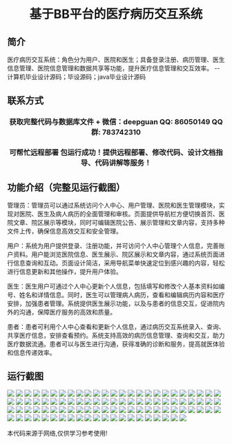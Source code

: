 <p><h1 align="center">基于BB平台的医疗病历交互系统</h1></p>

## 简介
医疗病历交互系统：角色分为用户、医院和医生；具备登录注册、病历管理、医生信息管理、医院信息管理和数据共享等功能，提升医疗信息管理和交互效率。    --计算机毕业设计源码；毕设源码；java毕业设计源码


## 联系方式
<p><h3 align="center">获取完整代码与数据库文件 + 微信：deepguan QQ: 86050149 QQ群: 783742310</h3></p>
<p><h3 align="center">可帮忙远程部署 包运行成功！提供远程部署、修改代码、设计文档指导、代码讲解等服务！</h3></p>

## 功能介绍（完整见运行截图）
管理员：管理员可以通过系统访问个人中心、用户管理、医院和医生管理模块，实现对医院、医生及病人病历的全面管理和审核。页面提供导航栏方便切换首页、医院文章、院区展示等模块，同时可编辑医院公告、展示管理和文章内容，支持多种文件上传，确保信息高效交互和安全管理。

用户：系统为用户提供登录、注册功能，并可访问个人中心管理个人信息，完善账户资料。用户能浏览医院信息、医生展示、院区展示和文章内容，通过系统页面进行信息查询和互动。页面设计简洁，采用导航菜单快速定位到感兴趣的内容，轻松进行信息更新和其他操作，提升用户体验。

医生：医生用户可通过个人中心更新个人信息，包括填写和修改个人基本资料如编号、姓名和详情信息。同时，医生可以管理病人病历，查看和编辑病历内容和医疗安排，加强患者管理。系统提供医生展示功能，以及与患者的信息交互，促进院内外的沟通，保障医疗服务的高效和质量。

患者：患者可利用个人中心查看和更新个人信息，通过病历交互系统录入、查询、共享医疗信息，安排查看预约。系统支持高效的病历信息管理、查询和交互，助力医疗数据流通。患者可以与医生进行沟通，获得准确的诊断和服务，提高就医体验和信息传递效率。


## 运行截图
![](https://bs-1329754181.cos.ap-shanghai.myqcloud.com/spring/B2BPlatformMedicalRecordInteractionSystem/img/001.jpg)
![](https://bs-1329754181.cos.ap-shanghai.myqcloud.com/spring/B2BPlatformMedicalRecordInteractionSystem/img/002.jpg)
![](https://bs-1329754181.cos.ap-shanghai.myqcloud.com/spring/B2BPlatformMedicalRecordInteractionSystem/img/003.jpg)
![](https://bs-1329754181.cos.ap-shanghai.myqcloud.com/spring/B2BPlatformMedicalRecordInteractionSystem/img/004.jpg)
![](https://bs-1329754181.cos.ap-shanghai.myqcloud.com/spring/B2BPlatformMedicalRecordInteractionSystem/img/005.jpg)
![](https://bs-1329754181.cos.ap-shanghai.myqcloud.com/spring/B2BPlatformMedicalRecordInteractionSystem/img/006.jpg)
![](https://bs-1329754181.cos.ap-shanghai.myqcloud.com/spring/B2BPlatformMedicalRecordInteractionSystem/img/007.jpg)
![](https://bs-1329754181.cos.ap-shanghai.myqcloud.com/spring/B2BPlatformMedicalRecordInteractionSystem/img/008.jpg)
![](https://bs-1329754181.cos.ap-shanghai.myqcloud.com/spring/B2BPlatformMedicalRecordInteractionSystem/img/009.jpg)
![](https://bs-1329754181.cos.ap-shanghai.myqcloud.com/spring/B2BPlatformMedicalRecordInteractionSystem/img/010.jpg)
![](https://bs-1329754181.cos.ap-shanghai.myqcloud.com/spring/B2BPlatformMedicalRecordInteractionSystem/img/011.jpg)
![](https://bs-1329754181.cos.ap-shanghai.myqcloud.com/spring/B2BPlatformMedicalRecordInteractionSystem/img/012.jpg)
![](https://bs-1329754181.cos.ap-shanghai.myqcloud.com/spring/B2BPlatformMedicalRecordInteractionSystem/img/013.jpg)
![](https://bs-1329754181.cos.ap-shanghai.myqcloud.com/spring/B2BPlatformMedicalRecordInteractionSystem/img/014.jpg)
![](https://bs-1329754181.cos.ap-shanghai.myqcloud.com/spring/B2BPlatformMedicalRecordInteractionSystem/img/015.jpg)
![](https://bs-1329754181.cos.ap-shanghai.myqcloud.com/spring/B2BPlatformMedicalRecordInteractionSystem/img/016.jpg)
![](https://bs-1329754181.cos.ap-shanghai.myqcloud.com/spring/B2BPlatformMedicalRecordInteractionSystem/img/017.jpg)
![](https://bs-1329754181.cos.ap-shanghai.myqcloud.com/spring/B2BPlatformMedicalRecordInteractionSystem/img/018.jpg)
![](https://bs-1329754181.cos.ap-shanghai.myqcloud.com/spring/B2BPlatformMedicalRecordInteractionSystem/img/019.jpg)
![](https://bs-1329754181.cos.ap-shanghai.myqcloud.com/spring/B2BPlatformMedicalRecordInteractionSystem/img/020.jpg)
![](https://bs-1329754181.cos.ap-shanghai.myqcloud.com/spring/B2BPlatformMedicalRecordInteractionSystem/img/021.jpg)
![](https://bs-1329754181.cos.ap-shanghai.myqcloud.com/spring/B2BPlatformMedicalRecordInteractionSystem/img/022.jpg)
![](https://bs-1329754181.cos.ap-shanghai.myqcloud.com/spring/B2BPlatformMedicalRecordInteractionSystem/img/023.jpg)
![](https://bs-1329754181.cos.ap-shanghai.myqcloud.com/spring/B2BPlatformMedicalRecordInteractionSystem/img/024.jpg)
![](https://bs-1329754181.cos.ap-shanghai.myqcloud.com/spring/B2BPlatformMedicalRecordInteractionSystem/img/025.jpg)
![](https://bs-1329754181.cos.ap-shanghai.myqcloud.com/spring/B2BPlatformMedicalRecordInteractionSystem/img/026.jpg)
![](https://bs-1329754181.cos.ap-shanghai.myqcloud.com/spring/B2BPlatformMedicalRecordInteractionSystem/img/027.jpg)
![](https://bs-1329754181.cos.ap-shanghai.myqcloud.com/spring/B2BPlatformMedicalRecordInteractionSystem/img/028.jpg)
![](https://bs-1329754181.cos.ap-shanghai.myqcloud.com/spring/B2BPlatformMedicalRecordInteractionSystem/img/029.jpg)
![](https://bs-1329754181.cos.ap-shanghai.myqcloud.com/spring/B2BPlatformMedicalRecordInteractionSystem/img/030.jpg)
![](https://bs-1329754181.cos.ap-shanghai.myqcloud.com/spring/B2BPlatformMedicalRecordInteractionSystem/img/031.jpg)
![](https://bs-1329754181.cos.ap-shanghai.myqcloud.com/spring/B2BPlatformMedicalRecordInteractionSystem/img/032.jpg)
![](https://bs-1329754181.cos.ap-shanghai.myqcloud.com/spring/B2BPlatformMedicalRecordInteractionSystem/img/033.jpg)
![](https://bs-1329754181.cos.ap-shanghai.myqcloud.com/spring/B2BPlatformMedicalRecordInteractionSystem/img/034.jpg)
![](https://bs-1329754181.cos.ap-shanghai.myqcloud.com/spring/B2BPlatformMedicalRecordInteractionSystem/img/035.jpg)
![](https://bs-1329754181.cos.ap-shanghai.myqcloud.com/spring/B2BPlatformMedicalRecordInteractionSystem/img/036.jpg)
![](https://bs-1329754181.cos.ap-shanghai.myqcloud.com/spring/B2BPlatformMedicalRecordInteractionSystem/img/037.jpg)
![](https://bs-1329754181.cos.ap-shanghai.myqcloud.com/spring/B2BPlatformMedicalRecordInteractionSystem/img/038.jpg)
![](https://bs-1329754181.cos.ap-shanghai.myqcloud.com/spring/B2BPlatformMedicalRecordInteractionSystem/img/039.jpg)
![](https://bs-1329754181.cos.ap-shanghai.myqcloud.com/spring/B2BPlatformMedicalRecordInteractionSystem/img/040.jpg)
![](https://bs-1329754181.cos.ap-shanghai.myqcloud.com/spring/B2BPlatformMedicalRecordInteractionSystem/img/041.jpg)
![](https://bs-1329754181.cos.ap-shanghai.myqcloud.com/spring/B2BPlatformMedicalRecordInteractionSystem/img/042.jpg)
![](https://bs-1329754181.cos.ap-shanghai.myqcloud.com/spring/B2BPlatformMedicalRecordInteractionSystem/img/043.jpg)
![](https://bs-1329754181.cos.ap-shanghai.myqcloud.com/spring/B2BPlatformMedicalRecordInteractionSystem/img/044.jpg)
![](https://bs-1329754181.cos.ap-shanghai.myqcloud.com/spring/B2BPlatformMedicalRecordInteractionSystem/img/045.jpg)
![](https://bs-1329754181.cos.ap-shanghai.myqcloud.com/spring/B2BPlatformMedicalRecordInteractionSystem/img/046.jpg)
![](https://bs-1329754181.cos.ap-shanghai.myqcloud.com/spring/B2BPlatformMedicalRecordInteractionSystem/img/047.jpg)
![](https://bs-1329754181.cos.ap-shanghai.myqcloud.com/spring/B2BPlatformMedicalRecordInteractionSystem/img/048.jpg)
![](https://bs-1329754181.cos.ap-shanghai.myqcloud.com/spring/B2BPlatformMedicalRecordInteractionSystem/img/049.jpg)
![](https://bs-1329754181.cos.ap-shanghai.myqcloud.com/spring/B2BPlatformMedicalRecordInteractionSystem/img/050.jpg)
![](https://bs-1329754181.cos.ap-shanghai.myqcloud.com/spring/B2BPlatformMedicalRecordInteractionSystem/img/051.jpg)
![](https://bs-1329754181.cos.ap-shanghai.myqcloud.com/spring/B2BPlatformMedicalRecordInteractionSystem/img/052.jpg)
![](https://bs-1329754181.cos.ap-shanghai.myqcloud.com/spring/B2BPlatformMedicalRecordInteractionSystem/img/053.jpg)
![](https://bs-1329754181.cos.ap-shanghai.myqcloud.com/spring/B2BPlatformMedicalRecordInteractionSystem/img/054.jpg)
![](https://bs-1329754181.cos.ap-shanghai.myqcloud.com/spring/B2BPlatformMedicalRecordInteractionSystem/img/055.jpg)
![](https://bs-1329754181.cos.ap-shanghai.myqcloud.com/spring/B2BPlatformMedicalRecordInteractionSystem/img/056.jpg)
![](https://bs-1329754181.cos.ap-shanghai.myqcloud.com/spring/B2BPlatformMedicalRecordInteractionSystem/img/057.jpg)
![](https://bs-1329754181.cos.ap-shanghai.myqcloud.com/spring/B2BPlatformMedicalRecordInteractionSystem/img/058.jpg)
![](https://bs-1329754181.cos.ap-shanghai.myqcloud.com/spring/B2BPlatformMedicalRecordInteractionSystem/img/059.jpg)
![](https://bs-1329754181.cos.ap-shanghai.myqcloud.com/spring/B2BPlatformMedicalRecordInteractionSystem/img/060.jpg)
![](https://bs-1329754181.cos.ap-shanghai.myqcloud.com/spring/B2BPlatformMedicalRecordInteractionSystem/img/061.jpg)
![](https://bs-1329754181.cos.ap-shanghai.myqcloud.com/spring/B2BPlatformMedicalRecordInteractionSystem/img/062.jpg)
![](https://bs-1329754181.cos.ap-shanghai.myqcloud.com/spring/B2BPlatformMedicalRecordInteractionSystem/img/063.jpg)
![](https://bs-1329754181.cos.ap-shanghai.myqcloud.com/spring/B2BPlatformMedicalRecordInteractionSystem/img/064.jpg)
![](https://bs-1329754181.cos.ap-shanghai.myqcloud.com/spring/B2BPlatformMedicalRecordInteractionSystem/img/065.jpg)
![](https://bs-1329754181.cos.ap-shanghai.myqcloud.com/spring/B2BPlatformMedicalRecordInteractionSystem/img/066.jpg)
![](https://bs-1329754181.cos.ap-shanghai.myqcloud.com/spring/B2BPlatformMedicalRecordInteractionSystem/img/067.jpg)
![](https://bs-1329754181.cos.ap-shanghai.myqcloud.com/spring/B2BPlatformMedicalRecordInteractionSystem/img/068.jpg)
![](https://bs-1329754181.cos.ap-shanghai.myqcloud.com/spring/B2BPlatformMedicalRecordInteractionSystem/img/069.jpg)
![](https://bs-1329754181.cos.ap-shanghai.myqcloud.com/spring/B2BPlatformMedicalRecordInteractionSystem/img/070.jpg)
![](https://bs-1329754181.cos.ap-shanghai.myqcloud.com/spring/B2BPlatformMedicalRecordInteractionSystem/img/071.jpg)
![](https://bs-1329754181.cos.ap-shanghai.myqcloud.com/spring/B2BPlatformMedicalRecordInteractionSystem/img/072.jpg)
![](https://bs-1329754181.cos.ap-shanghai.myqcloud.com/spring/B2BPlatformMedicalRecordInteractionSystem/img/073.jpg)
![](https://bs-1329754181.cos.ap-shanghai.myqcloud.com/spring/B2BPlatformMedicalRecordInteractionSystem/img/074.jpg)
![](https://bs-1329754181.cos.ap-shanghai.myqcloud.com/spring/B2BPlatformMedicalRecordInteractionSystem/img/075.jpg)
![](https://bs-1329754181.cos.ap-shanghai.myqcloud.com/spring/B2BPlatformMedicalRecordInteractionSystem/img/076.jpg)
![](https://bs-1329754181.cos.ap-shanghai.myqcloud.com/spring/B2BPlatformMedicalRecordInteractionSystem/img/077.jpg)
![](https://bs-1329754181.cos.ap-shanghai.myqcloud.com/spring/B2BPlatformMedicalRecordInteractionSystem/img/078.jpg)
![](https://bs-1329754181.cos.ap-shanghai.myqcloud.com/spring/B2BPlatformMedicalRecordInteractionSystem/img/079.jpg)
![](https://bs-1329754181.cos.ap-shanghai.myqcloud.com/spring/B2BPlatformMedicalRecordInteractionSystem/img/080.jpg)
![](https://bs-1329754181.cos.ap-shanghai.myqcloud.com/spring/B2BPlatformMedicalRecordInteractionSystem/img/081.jpg)
![](https://bs-1329754181.cos.ap-shanghai.myqcloud.com/spring/B2BPlatformMedicalRecordInteractionSystem/img/082.jpg)
![](https://bs-1329754181.cos.ap-shanghai.myqcloud.com/spring/B2BPlatformMedicalRecordInteractionSystem/img/083.jpg)
![](https://bs-1329754181.cos.ap-shanghai.myqcloud.com/spring/B2BPlatformMedicalRecordInteractionSystem/img/084.jpg)
![](https://bs-1329754181.cos.ap-shanghai.myqcloud.com/spring/B2BPlatformMedicalRecordInteractionSystem/img/085.jpg)
![](https://bs-1329754181.cos.ap-shanghai.myqcloud.com/spring/B2BPlatformMedicalRecordInteractionSystem/img/086.jpg)
![](https://bs-1329754181.cos.ap-shanghai.myqcloud.com/spring/B2BPlatformMedicalRecordInteractionSystem/img/087.jpg)
![](https://bs-1329754181.cos.ap-shanghai.myqcloud.com/spring/B2BPlatformMedicalRecordInteractionSystem/img/088.jpg)
![](https://bs-1329754181.cos.ap-shanghai.myqcloud.com/spring/B2BPlatformMedicalRecordInteractionSystem/img/089.jpg)
![](https://bs-1329754181.cos.ap-shanghai.myqcloud.com/spring/B2BPlatformMedicalRecordInteractionSystem/img/090.jpg)
![](https://bs-1329754181.cos.ap-shanghai.myqcloud.com/spring/B2BPlatformMedicalRecordInteractionSystem/img/091.jpg)
![](https://bs-1329754181.cos.ap-shanghai.myqcloud.com/spring/B2BPlatformMedicalRecordInteractionSystem/img/092.jpg)
![](https://bs-1329754181.cos.ap-shanghai.myqcloud.com/spring/B2BPlatformMedicalRecordInteractionSystem/img/093.jpg)
![](https://bs-1329754181.cos.ap-shanghai.myqcloud.com/spring/B2BPlatformMedicalRecordInteractionSystem/img/094.jpg)
![](https://bs-1329754181.cos.ap-shanghai.myqcloud.com/spring/B2BPlatformMedicalRecordInteractionSystem/img/095.jpg)
![](https://bs-1329754181.cos.ap-shanghai.myqcloud.com/spring/B2BPlatformMedicalRecordInteractionSystem/img/096.jpg)

<p>本代码来源于网络,仅供学习参考使用!</p>
